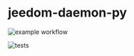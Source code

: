 # jeedom-daemon-py

![example workflow](https://github.com/github/docs/actions/workflows/main.yml/badge.svg)

![tests](https://github.com/Mips2648/jeedom-daemon-py/actions/workflows/python-package.yml/badge.svg)
